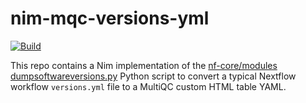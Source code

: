 # nim-mqc-versions-yml

[![Build](https://github.com/CFIA-NCFAD/nim-mqc-versions-yml/actions/workflows/build.yml/badge.svg)](https://github.com/CFIA-NCFAD/nim-mqc-versions-yml/actions/workflows/build.yml)

This repo contains a Nim implementation of the [nf-core/modules dumpsoftwareversions.py](https://github.com/nf-core/modules/blob/master/modules/nf-core/custom/dumpsoftwareversions/templates/dumpsoftwareversions.py) Python script to convert a typical Nextflow workflow `versions.yml` file to a MultiQC custom HTML table YAML.

